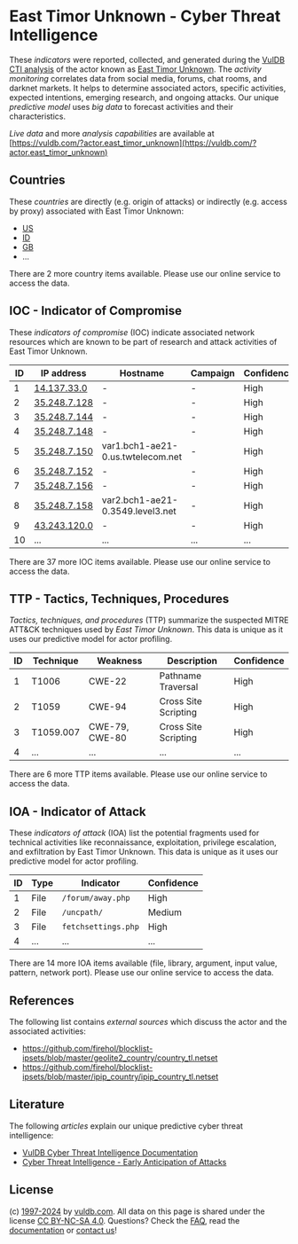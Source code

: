 # East Timor Unknown - Cyber Threat Intelligence

These _indicators_ were reported, collected, and generated during the [VulDB CTI analysis](https://vuldb.com/?kb.cti) of the actor known as [East Timor Unknown](https://vuldb.com/?actor.east_timor_unknown). The _activity monitoring_ correlates data from social media, forums, chat rooms, and darknet markets. It helps to determine associated actors, specific activities, expected intentions, emerging research, and ongoing attacks. Our unique _predictive model_ uses _big data_ to forecast activities and their characteristics.

_Live data_ and more _analysis capabilities_ are available at [https://vuldb.com/?actor.east_timor_unknown](https://vuldb.com/?actor.east_timor_unknown)

## Countries

These _countries_ are directly (e.g. origin of attacks) or indirectly (e.g. access by proxy) associated with East Timor Unknown:

* [US](https://vuldb.com/?country.us)
* [ID](https://vuldb.com/?country.id)
* [GB](https://vuldb.com/?country.gb)
* ...

There are 2 more country items available. Please use our online service to access the data.

## IOC - Indicator of Compromise

These _indicators of compromise_ (IOC) indicate associated network resources which are known to be part of research and attack activities of East Timor Unknown.

ID | IP address | Hostname | Campaign | Confidence
-- | ---------- | -------- | -------- | ----------
1 | [14.137.33.0](https://vuldb.com/?ip.14.137.33.0) | - | - | High
2 | [35.248.7.128](https://vuldb.com/?ip.35.248.7.128) | - | - | High
3 | [35.248.7.144](https://vuldb.com/?ip.35.248.7.144) | - | - | High
4 | [35.248.7.148](https://vuldb.com/?ip.35.248.7.148) | - | - | High
5 | [35.248.7.150](https://vuldb.com/?ip.35.248.7.150) | var1.bch1-ae21-0.us.twtelecom.net | - | High
6 | [35.248.7.152](https://vuldb.com/?ip.35.248.7.152) | - | - | High
7 | [35.248.7.156](https://vuldb.com/?ip.35.248.7.156) | - | - | High
8 | [35.248.7.158](https://vuldb.com/?ip.35.248.7.158) | var2.bch1-ae21-0.3549.level3.net | - | High
9 | [43.243.120.0](https://vuldb.com/?ip.43.243.120.0) | - | - | High
10 | ... | ... | ... | ...

There are 37 more IOC items available. Please use our online service to access the data.

## TTP - Tactics, Techniques, Procedures

_Tactics, techniques, and procedures_ (TTP) summarize the suspected MITRE ATT&CK techniques used by _East Timor Unknown_. This data is unique as it uses our predictive model for actor profiling.

ID | Technique | Weakness | Description | Confidence
-- | --------- | -------- | ----------- | ----------
1 | T1006 | CWE-22 | Pathname Traversal | High
2 | T1059 | CWE-94 | Cross Site Scripting | High
3 | T1059.007 | CWE-79, CWE-80 | Cross Site Scripting | High
4 | ... | ... | ... | ...

There are 6 more TTP items available. Please use our online service to access the data.

## IOA - Indicator of Attack

These _indicators of attack_ (IOA) list the potential fragments used for technical activities like reconnaissance, exploitation, privilege escalation, and exfiltration by East Timor Unknown. This data is unique as it uses our predictive model for actor profiling.

ID | Type | Indicator | Confidence
-- | ---- | --------- | ----------
1 | File | `/forum/away.php` | High
2 | File | `/uncpath/` | Medium
3 | File | `fetchsettings.php` | High
4 | ... | ... | ...

There are 14 more IOA items available (file, library, argument, input value, pattern, network port). Please use our online service to access the data.

## References

The following list contains _external sources_ which discuss the actor and the associated activities:

* https://github.com/firehol/blocklist-ipsets/blob/master/geolite2_country/country_tl.netset
* https://github.com/firehol/blocklist-ipsets/blob/master/ipip_country/ipip_country_tl.netset

## Literature

The following _articles_ explain our unique predictive cyber threat intelligence:

* [VulDB Cyber Threat Intelligence Documentation](https://vuldb.com/?kb.cti)
* [Cyber Threat Intelligence - Early Anticipation of Attacks](https://www.scip.ch/en/?labs.20201022)

## License

(c) [1997-2024](https://vuldb.com/?kb.changelog) by [vuldb.com](https://vuldb.com/?kb.about). All data on this page is shared under the license [CC BY-NC-SA 4.0](https://creativecommons.org/licenses/by-nc-sa/4.0/). Questions? Check the [FAQ](https://vuldb.com/?kb.faq), read the [documentation](https://vuldb.com/?kb) or [contact us](https://vuldb.com/?contact)!

